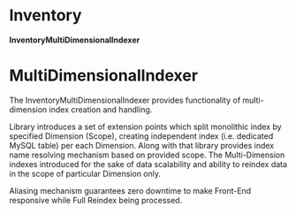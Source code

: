 # Inventory

**InventoryMultiDimensionalIndexer**

MultiDimensionalIndexer
=======
The InventoryMultiDimensionalIndexer provides functionality of multi-dimension index creation and
handling.

Library introduces a set of extension points which split monolithic index by specified Dimension (Scope), creating 
independent index (i.e. dedicated MySQL table) per each Dimension. Along with that library provides index name 
resolving mechanism based on provided scope. The Multi-Dimension indexes introduced for the sake of data scalability
and ability to reindex data in the scope of particular Dimension only.

Aliasing mechanism guarantees zero downtime to make Front-End responsive while Full Reindex being processed.

